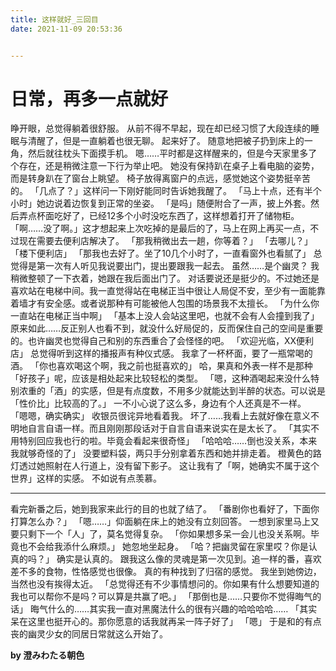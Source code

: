 ```yaml
---
title: 这样就好_三回目
date: 2021-11-09 20:53:36


---
```


# 日常，再多一点就好

睁开眼，总觉得躺着很舒服。
从前不得不早起，现在却已经习惯了大段连续的睡眠与清醒了，但是一直躺着也很无聊。
起来好了。
随意地把被子扔到床上的一角，然后就往枕头下面摸手机。
嗯……平时都是这样醒来的，但是今天家里多了个存在，还是稍微注意一下行为举止吧。
她没有保持趴在桌子上看电脑的姿势，而是转身趴在了窗台上眺望。
椅子放得离窗户的点远，感觉她这个姿势挺辛苦的。
「几点了？」这样问一下刚好能同时告诉她我醒了。
「马上十点，还有半个小时」她边说着边恢复到正常的坐姿。
「是吗」随便附合了一声，披上外套。然后弄点杯面吃好了，已经12多个小时没吃东西了，这样想着打开了储物柜。
「啊……没了啊。」这才想起来上次吃掉的是最后的了，马上在网上再买一点，不过现在需要去便利店解决了。
「那我稍微出去一趟，你等着？」
「去哪儿？」
「楼下便利店」
「那我也去好了。坐了10几个小时了，一直看窗外也看腻了」
总觉得是第一次有人听见我说要出门，提出要跟我一起去。
虽然……是个幽灵？
我稍微整顿了一下衣着，她跟在我后面出门了。
对话要说还是挺少的。不过她还是喜欢站在电梯中间。我一直觉得站在电梯正当中很让人局促不安，至少有一面能靠着墙才有安全感。或者说那种有可能被他人包围的场景我不太擅长。
「为什么你一直站在电梯正当中啊」
「基本上没人会站这里吧，也就不会有人会撞到我了」
原来如此……反正别人也看不到，就没什么好局促的，反而保住自己的空间是重要的。也许幽灵也觉得自己和别的东西重合了会怪怪的吧。
「欢迎光临，XX便利店」
总觉得听到这样的播报声有种仪式感。
我拿了一杯杯面，要了一瓶常喝的酒。
「你也喜欢喝这个啊，我之前也挺喜欢的」
哈，果真和外表一样不是那种「好孩子」呢，应该是相处起来比较轻松的类型。
「嗯，这种酒喝起来没什么特别浓重的「酒」的实感，但是有点度数，不用多少就能达到半醉的状态。可以说是「性价比」比较高的了。」
一不小心说了这么多，身边有个人还真是不一样。
「嗯嗯，确实确实」
收银员很诧异地看着我。
坏了……我看上去就好像在意义不明地自言自语一样。而且刚刚那段话对于自言自语来说实在是太长了。
「其实不用特别回应我也行的啦。毕竟会看起来很奇怪」
「哈哈哈……倒也没关系，本来我就够奇怪的了」
没要塑料袋，两只手分别拿着东西和她并排走着。
橙黄色的路灯透过她照射在人行道上，没有留下影子。
这让我有了「啊，她确实不属于这个世界」这样的实感。
不如说有点羡慕。
* * *
看完新番之后，她到我家来此行的目的也就了结了。
「番剧你也看好了，下面你打算怎么办？」
「嗯……」仰面躺在床上的她没有立刻回答。
一想到家里马上又要只剩下一个「人」了，莫名觉得复杂。
「你如果想多呆一会儿也没关系啊。毕竟也不会给我添什么麻烦。」
她忽地坐起身。
「哈？把幽灵留在家里哎？你是认真的吗？」
确实是认真的。
跟我这么像的灵魂是第一次见到。追一样的番，喜欢差不多的食物，性恪感觉也很像。
真的有种找到了归宿的感觉。
我坐到她傍边，当然也没有挨得太近。
「总觉得还有不少事情想问的。你如果有什么想要知道的我也可以帮你不是吗？可以算是共赢了吧。」
「那倒也是……只要你不觉得晦气的话」
晦气什么的……其实我一直对黑魔法什么的很有兴趣的哈哈哈哈……
「其实呆在这里也挺开心的。那你愿意的话我就再呆一阵子好了」
「嗯」
于是和的有点丧的幽灵少女的同居日常就这么开始了。

**by 澄みわたる朝色**
